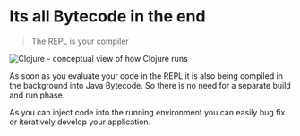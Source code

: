 # Its all Bytecode in the end

> The REPL is your compiler

![Clojure - conceptual view of how Clojure runs](../images/clojure-evaluation-process.png)

  As soon as you evaluate your code in the REPL it is also being compiled in the background into Java Bytecode.  So there is no need for a separate build and run phase.

  As you can inject code into the running environment you can easily bug fix or iteratively develop your application.
  
  

